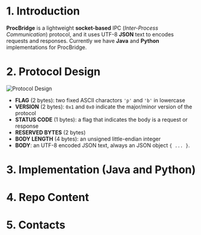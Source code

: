 # 1. Introduction

**ProcBridge** is a lightweight **socket-based** IPC (*Inter-Process Communication*) protocol, and it uses UTF-8 **JSON** text to encodes requests and responses. Currently we have **Java** and **Python** implementations for ProcBridge.

# 2. Protocol Design

![Protocol Design](https://github.com/gongzhang/proc-bridge/blob/master/Resources/Protocol.png)

- **FLAG** (2 bytes): two fixed ASCII charactors `'p'` and `'b'` in lowercase
- **VERSION** (2 bytes): `0x1` and `0x0` indicate the major/minor version of the protocol
- **STATUS CODE** (1 bytes): a flag that indicates the body is a request or response
- **RESERVED BYTES** (2 bytes)
- **BODY LENGTH** (4 bytes): an unsigned little-endian integer
- **BODY**: an UTF-8 encoded JSON text, always an JSON object `{ ... }`.

# 3. Implementation (Java and Python)

# 4. Repo Content

# 5. Contacts
